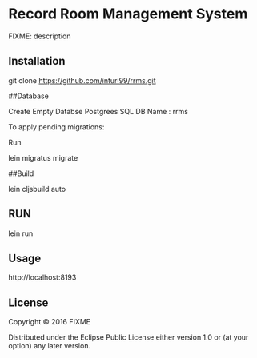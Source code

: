 # Record Room Management System

FIXME: description

## Installation

git clone https://github.com/inturi99/rrms.git

##Database

Create Empty Databse  Postgrees SQL  DB Name :   rrms

To apply pending migrations:

Run  

lein migratus migrate

##Build

lein cljsbuild auto

## RUN

lein run

## Usage

http://localhost:8193


## License

Copyright © 2016 FIXME

Distributed under the Eclipse Public License either version 1.0 or (at
your option) any later version.
